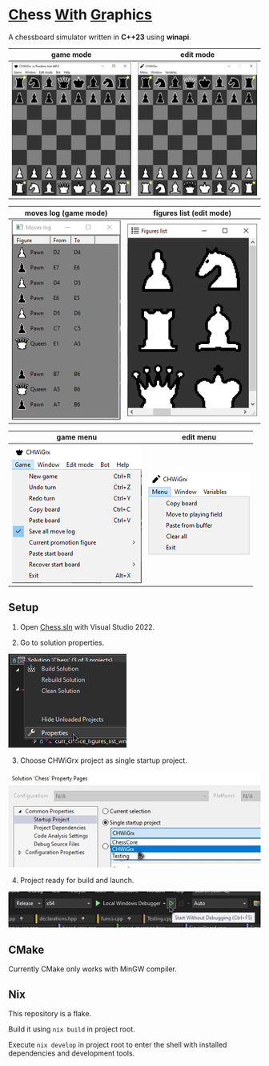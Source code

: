 # <ins>Ch</ins>ess <ins>Wi</ins>th <ins>Gr</ins>aphi<ins>cs</ins>

A chessboard simulator written in __C++23__ using __winapi__.

|game mode|edit mode|
|:-------:|:-------:|
|![](Screenshots/game_mode.jpg)|![](Screenshots/edit_mode.png)|

|moves log (game mode)|figures list (edit mode)|
|:-------------------:|:----------------------:|
|![](Screenshots/moves_log.png)|![](Screenshots/figures_list.png)|

|game menu|edit menu|
|:-------:|:-------:|
|![](Screenshots/game_menu.png)|![](Screenshots/edit_menu.png)|

## Setup

1. Open [Chess.sln](./Chess.sln) with Visual Studio 2022.

2. Go to solution properties.

![](Screenshots/setup1.png)

3. Choose CHWiGrx project as single startup project.

![](Screenshots/setup2.jpg)

4. Project ready for build and launch.

![](Screenshots/setup3.jpg)

## CMake

Currently CMake only works with MinGW compiler.

## Nix

This repository is a flake.

Build it using `nix build` in project root.

Execute `nix develop` in project root to enter the shell with
installed dependencies and development tools.
